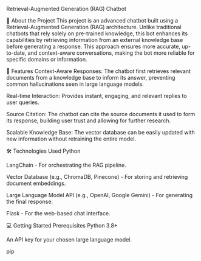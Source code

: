 Retrieval-Augmented Generation (RAG) Chatbot

🚀 About the Project
This project is an advanced chatbot built using a Retrieval-Augmented Generation (RAG) architecture. Unlike traditional chatbots that rely solely on pre-trained knowledge, this bot enhances its capabilities by retrieving information from an external knowledge base before generating a response. This approach ensures more accurate, up-to-date, and context-aware conversations, making the bot more reliable for specific domains or information.

🌟 Features
Context-Aware Responses: The chatbot first retrieves relevant documents from a knowledge base to inform its answer, preventing common hallucinations seen in large language models.

Real-time Interaction: Provides instant, engaging, and relevant replies to user queries.

Source Citation: The chatbot can cite the source documents it used to form its response, building user trust and allowing for further research.

Scalable Knowledge Base: The vector database can be easily updated with new information without retraining the entire model.

🛠️ Technologies Used
Python

LangChain - For orchestrating the RAG pipeline.

Vector Database (e.g., ChromaDB, Pinecone) - For storing and retrieving document embeddings.

Large Language Model API (e.g., OpenAI, Google Gemini) - For generating the final response.

Flask - For the web-based chat interface.

💻 Getting Started
Prerequisites
Python 3.8+

An API key for your chosen large language model.

pip
